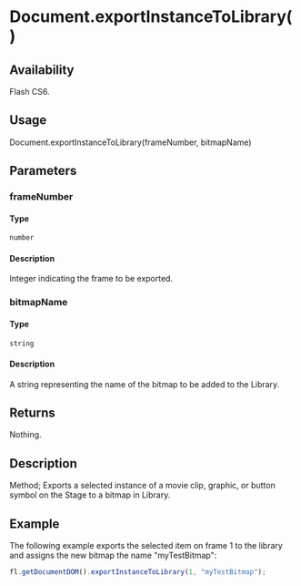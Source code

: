 # Document.exportInstanceToLibrary()

## Availability

Flash CS6.

## Usage

Document.exportInstanceToLibrary(frameNumber, bitmapName)

## Parameters

### **frameNumber**

#### Type

```typescript
number
```

#### Description

Integer indicating the frame to be exported.

### **bitmapName**

#### Type

```typescript
string
```

#### Description

A string representing the name of the bitmap to be added to the Library.

## Returns

Nothing.

## Description

Method; Exports a selected instance of a movie clip, graphic, or button symbol on the Stage to a bitmap in Library.

## Example

The following example exports the selected item on frame 1 to the library and assigns the new bitmap the name "myTestBitmap":

```javascript
fl.getDocumentDOM().exportInstanceToLibrary(1, "myTestBitmap");
```
